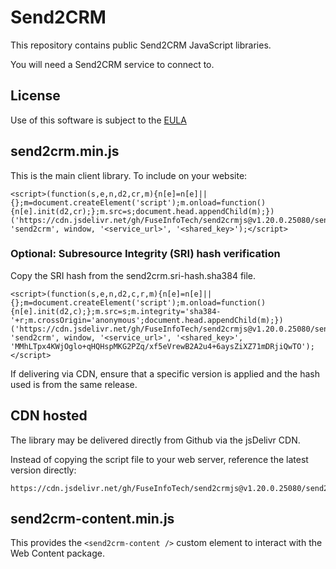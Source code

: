 # Send2CRM

This repository contains public Send2CRM JavaScript libraries.

You will need a Send2CRM service to connect to.

## License

Use of this software is subject to the [EULA](https://github.com/FuseInfoTech/send2crmjs/blob/main/EULA.txt)

## send2crm.min.js

This is the main client library. To include on your website:

```
<script>(function(s,e,n,d2,cr,m){n[e]=n[e]||{};m=document.createElement('script');m.onload=function(){n[e].init(d2,cr);};m.src=s;document.head.appendChild(m);})('https://cdn.jsdelivr.net/gh/FuseInfoTech/send2crmjs@v1.20.0.25080/send2crm.min.js', 'send2crm', window, '<service_url>', '<shared_key>');</script>
```

### Optional: Subresource Integrity (SRI) hash verification

Copy the SRI hash from the send2crm.sri-hash.sha384 file.

```
<script>(function(s,e,n,d2,c,r,m){n[e]=n[e]||{};m=document.createElement('script');m.onload=function(){n[e].init(d2,c);};m.src=s;m.integrity='sha384-'+r;m.crossOrigin='anonymous';document.head.appendChild(m);})('https://cdn.jsdelivr.net/gh/FuseInfoTech/send2crmjs@v1.20.0.25080/send2crm.min.js', 'send2crm', window, '<service_url>', '<shared_key>', 'MMhLTpx4KWjOglo+qHQHspMKG2PZq/xf5eVrewB2A2u4+6aysZiXZ71mDRjiQwTO');</script>
```

If delivering via CDN, ensure that a specific version is applied and the hash used is from the same release.

## CDN hosted

The library may be delivered directly from Github via the jsDelivr CDN.

Instead of copying the script file to your web server, reference the latest version directly:

```
https://cdn.jsdelivr.net/gh/FuseInfoTech/send2crmjs@v1.20.0.25080/send2crm.min.js
```

## send2crm-content.min.js

This provides the `<send2crm-content />` custom element to interact with the Web Content package.
